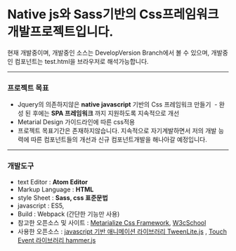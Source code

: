 
# Native js와 Sass기반의 Css프레임워크 개발프로젝트입니다.

현재 개발중이며, 개발중인 소스는 DevelopVersion Branch에서 볼 수 있으며, 개발중인 컴포넌트는 test.html을 브라우저로 해석가능합니다.

---
### 프로젝트 목표
  - Jquery의 의존하지않은 __native javascript__ 기반의 Css 프레임워크 만들기
  - 완성 된 후에는 __SPA 프레임워크__ 까지 지원하도록 지속적으로 개선
  - Metarial Design 가이드라인에 따른 css적용
  - 프로젝트 목표기간은 존재하지않습니다. 지속적으로 자기계발하면서 저의 개발 능력에 따른 컴포넌트들의 개선과 신규 컴포넌트개발을 해나아갈 예정입니다.


---
### 개발도구
  - text Editor : __Atom Editor__
  - Markup Language : __HTML__
  - style Sheet : __Sass, css 표준문법__
  - javascript : ES5,
  - Build : Webpack (간단한 기능만 사용)
  - 참고한 오픈소스 및 사이트 :  [Metarialize Css Framework](http://materializecss.com/), [W3cSchool](https://www.w3schools.com/)
  - 사용한 오픈소스 :  [javascript 기반 애니메이션 라이브러리 TweenLite.js](https://greensock.com/tweenlite) , [Touch Event 라이브러리 hammer.js](http://hammerjs.github.io/)
